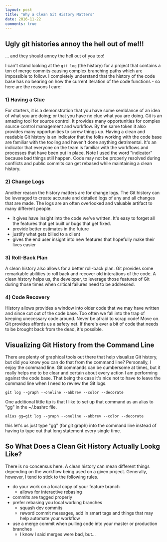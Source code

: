 ```yaml
---
layout: post
title: "Why a Clean Git History Matters"
date: 2016-11-22
comments: true
---
```


Ugly git histories annoy the hell out of me!!!
----------------------------------------------

... and they should annoy the hell out of you too!  

I can't stand looking at the `git log` (the history) for a project that contains a ton of merge commits causing complex branching paths which are impossible to follow. I completely understand that the history of the code base has no bearing on how the current iteration of the code functions - so here are the reasons I care:

### 1) Having a Clue  
For starters, it is a demonstration that you have some semblance of an idea of what you are doing; or that you have no clue what you are doing. Git is an amazing tool for source control. It provides many opportunities for complex source control management and workflow. By the same token it also provides many opportunities to screw things up. Having a clean and readable Git history is an indicator that the folks working with the code base are familiar with the tooling and haven't done anything detrimental. It's an indicator that everyone on the team is familiar with the workflows and processes that have been put in place. Note I used the word "indicator" because bad things still happen. Code may not be properly resolved during conflicts and public commits can get rebased while maintaining a clean history.

### 2) Change Logs  
Another reason the history matters are for change logs. The Git history can be leveraged to create accurate and detailed logs of any and all changes that are made. The logs are an often overlooked and valuable artifact to many different people. 
   - it gives have insight into the code we've written. It's easy to forget all the features that get built or bugs that get fixed. 
   - provide better estimates in the future
   - justify what gets billed to a client
   - gives the end user insight into new features that hopefully make their lives easier  

### 3) Roll-Back Plan
A clean history also allows for a better roll-back plan. Git provides some remarkable abilities to roll back and recover old interations of the code. A clean history helps us, the developer, to leverage those features of Git during those times when critical failures need to be addressed.

### 4) Code Recovery  
History allows provides a window into older code that we may have written and since cut out of the code base. Too often we fall into the trap of keeping unecessary code around. Never be afraid to scrap code! Move on. Git provides affords us a safety net. If there's ever a bit of code that needs to be brought back from the dead, it's possible.  

Visualizing Git History from the Command Line
---------------------------------------------

There are plenty of graphical tools out there that help visualize Git history, but did you know you can do that from the command line? Personally, I enjoy the command line. Git commands can be cumbersome at times, but it really helps me to be clear and certain about every action I am performing against the code base. That being the case it's nice not to have to leave the command line when I need to review the Git logs. 

    git log --graph --oneline --abbrev --color --decorate 

One additional little tip is that I like to set up that command as an alias to "gg" in the ~/.bashrc file.
 
    alias gg=git log --graph --oneline --abbrev --color --decorate 

this let's us just type "gg" (for git graph) into the command line instead of having to type out that long statement every single time. 

So What Does a Clean Git History Actually Lookg Like?  
-----------------------------------------------------

There is no concensus here. A clean history can mean different things depending on the workflow being used on a given project. Generally, however, I tend to stick to the following rules. 

 - do your work on a local copy of your feature branch
   - allows for interactive rebasing 
 - commits are tagged properly
 - prefer rebasing you local working branches
   - squash dev commits 
   - reword commit messages, add in smart tags and things that may help automate your workflow
 - use a merge commit when pulling code into your master or production branches 
   - I know I said merges were bad, but...
